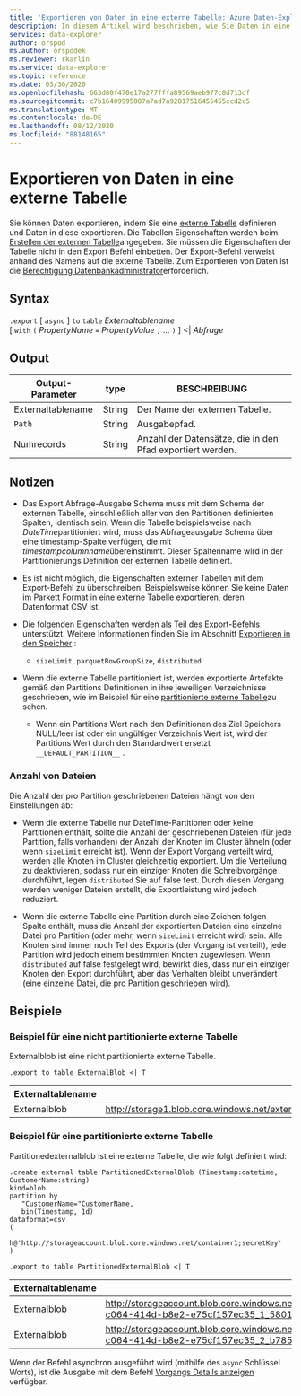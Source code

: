 ```yaml
---
title: 'Exportieren von Daten in eine externe Tabelle: Azure Daten-Explorer'
description: In diesem Artikel wird beschrieben, wie Sie Daten in eine externe Tabelle in Azure Daten-Explorer exportieren.
services: data-explorer
author: orspod
ms.author: orspodek
ms.reviewer: rkarlin
ms.service: data-explorer
ms.topic: reference
ms.date: 03/30/2020
ms.openlocfilehash: 663d80f470e17a277fffa89569aeb977c8d713df
ms.sourcegitcommit: c7b16409995087a7ad7a92817516455455ccd2c5
ms.translationtype: MT
ms.contentlocale: de-DE
ms.lasthandoff: 08/12/2020
ms.locfileid: "88148165"
---
```

# <a name="export-data-to-an-external-table"></a>Exportieren von Daten in eine externe Tabelle

Sie können Daten exportieren, indem Sie eine [externe Tabelle](../externaltables.md) definieren und Daten in diese exportieren.
Die Tabellen Eigenschaften werden beim [Erstellen der externen Tabelle](../external-tables-azurestorage-azuredatalake.md#create-or-alter-external-table)angegeben. Sie müssen die Eigenschaften der Tabelle nicht in den Export Befehl einbetten. Der Export-Befehl verweist anhand des Namens auf die externe Tabelle. Zum Exportieren von Daten ist die [Berechtigung Datenbankadministrator](../access-control/role-based-authorization.md)erforderlich.

## <a name="syntax"></a>Syntax

`.export` [ `async` ] `to` `table` *Externaltablename* <br>
[ `with` `(` *PropertyName* `=` *PropertyValue* `,` ... `)` ] <| *Abfrage*

## <a name="output"></a>Output

|Output-Parameter |type |BESCHREIBUNG
|---|---|---
|Externaltablename  |String |Der Name der externen Tabelle.
|`Path`|String|Ausgabepfad.
|Numrecords|String| Anzahl der Datensätze, die in den Pfad exportiert werden.

## <a name="notes"></a>Notizen

* Das Export Abfrage-Ausgabe Schema muss mit dem Schema der externen Tabelle, einschließlich aller von den Partitionen definierten Spalten, identisch sein. Wenn die Tabelle beispielsweise nach *DateTime*partitioniert wird, muss das Abfrageausgabe Schema über eine timestamp-Spalte verfügen, die mit *timestampcolumnname*übereinstimmt. Dieser Spaltenname wird in der Partitionierungs Definition der externen Tabelle definiert.

* Es ist nicht möglich, die Eigenschaften externer Tabellen mit dem Export-Befehl zu überschreiben.
 Beispielsweise können Sie keine Daten im Parkett Format in eine externe Tabelle exportieren, deren Datenformat CSV ist.

* Die folgenden Eigenschaften werden als Teil des Export-Befehls unterstützt. Weitere Informationen finden Sie im Abschnitt [Exportieren in den Speicher](export-data-to-storage.md) : 
   * `sizeLimit`, `parquetRowGroupSize`, `distributed`.

* Wenn die externe Tabelle partitioniert ist, werden exportierte Artefakte gemäß den Partitions Definitionen in ihre jeweiligen Verzeichnisse geschrieben, wie im Beispiel für eine [partitionierte externe Tabelle](#partitioned-external-table-example)zu sehen. 
  * Wenn ein Partitions Wert nach den Definitionen des Ziel Speichers NULL/leer ist oder ein ungültiger Verzeichnis Wert ist, wird der Partitions Wert durch den Standardwert ersetzt `__DEFAULT_PARTITION__` . 

### <a name="number-of-files"></a>Anzahl von Dateien

Die Anzahl der pro Partition geschriebenen Dateien hängt von den Einstellungen ab:
 * Wenn die externe Tabelle nur DateTime-Partitionen oder keine Partitionen enthält, sollte die Anzahl der geschriebenen Dateien (für jede Partition, falls vorhanden) der Anzahl der Knoten im Cluster ähneln (oder wenn `sizeLimit` erreicht ist). Wenn der Export Vorgang verteilt wird, werden alle Knoten im Cluster gleichzeitig exportiert. Um die Verteilung zu deaktivieren, sodass nur ein einziger Knoten die Schreibvorgänge durchführt, legen `distributed` Sie auf false fest. Durch diesen Vorgang werden weniger Dateien erstellt, die Exportleistung wird jedoch reduziert.

* Wenn die externe Tabelle eine Partition durch eine Zeichen folgen Spalte enthält, muss die Anzahl der exportierten Dateien eine einzelne Datei pro Partition (oder mehr, wenn `sizeLimit` erreicht wird) sein. Alle Knoten sind immer noch Teil des Exports (der Vorgang ist verteilt), jede Partition wird jedoch einem bestimmten Knoten zugewiesen. Wenn `distributed` auf false festgelegt wird, bewirkt dies, dass nur ein einziger Knoten den Export durchführt, aber das Verhalten bleibt unverändert (eine einzelne Datei, die pro Partition geschrieben wird).

## <a name="examples"></a>Beispiele

### <a name="non-partitioned-external-table-example"></a>Beispiel für eine nicht partitionierte externe Tabelle

Externalblob ist eine nicht partitionierte externe Tabelle. 

```kusto
.export to table ExternalBlob <| T
```

|Externaltablename|`Path`|Numrecords|
|---|---|---|
|Externalblob|http://storage1.blob.core.windows.net/externaltable1cont1/1_58017c550b384c0db0fea61a8661333e.csv|10|

### <a name="partitioned-external-table-example"></a>Beispiel für eine partitionierte externe Tabelle

Partitionedexternalblob ist eine externe Tabelle, die wie folgt definiert wird: 

```kusto
.create external table PartitionedExternalBlob (Timestamp:datetime, CustomerName:string) 
kind=blob
partition by 
   "CustomerName="CustomerName,
   bin(Timestamp, 1d)
dataformat=csv
( 
   h@'http://storageaccount.blob.core.windows.net/container1;secretKey'
)
```

```kusto
.export to table PartitionedExternalBlob <| T
```

|Externaltablename|`Path`|Numrecords|
|---|---|---|
|Externalblob|http://storageaccount.blob.core.windows.net/container1/CustomerName=customer1/2019/01/01/fa36f35c-c064-414d-b8e2-e75cf157ec35_1_58017c550b384c0db0fea61a8661333e.csv|10|
|Externalblob|http://storageaccount.blob.core.windows.net/container1/CustomerName=customer2/2019/01/01/fa36f35c-c064-414d-b8e2-e75cf157ec35_2_b785beec2c004d93b7cd531208424dc9.csv|10|

Wenn der Befehl asynchron ausgeführt wird (mithilfe des `async` Schlüssel Worts), ist die Ausgabe mit dem Befehl [Vorgangs Details anzeigen](../operations.md#show-operation-details) verfügbar.
